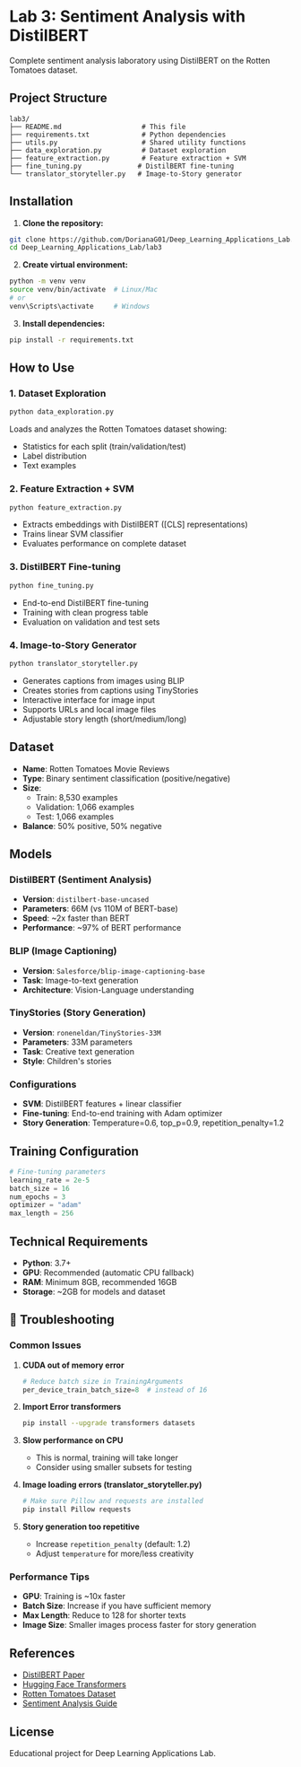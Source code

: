 # Lab 3: Sentiment Analysis with DistilBERT

Complete sentiment analysis laboratory using DistilBERT on the Rotten Tomatoes dataset.

##  Project Structure

```
lab3/
├── README.md                    # This file
├── requirements.txt             # Python dependencies
├── utils.py                     # Shared utility functions
├── data_exploration.py          # Dataset exploration
├── feature_extraction.py        # Feature extraction + SVM
├── fine_tuning.py              # DistilBERT fine-tuning
└── translator_storyteller.py   # Image-to-Story generator
```

##  Installation

1. **Clone the repository:**
```bash
git clone https://github.com/DorianaG01/Deep_Learning_Applications_Lab.git
cd Deep_Learning_Applications_Lab/lab3
```

2. **Create virtual environment:**
```bash
python -m venv venv
source venv/bin/activate  # Linux/Mac
# or
venv\Scripts\activate     # Windows
```

3. **Install dependencies:**
```bash
pip install -r requirements.txt
```

## How to Use

### 1. Dataset Exploration
```bash
python data_exploration.py
```
Loads and analyzes the Rotten Tomatoes dataset showing:
- Statistics for each split (train/validation/test)
- Label distribution
- Text examples

### 2. Feature Extraction + SVM
```bash
python feature_extraction.py
```
- Extracts embeddings with DistilBERT ([CLS] representations)
- Trains linear SVM classifier
- Evaluates performance on complete dataset

### 3. DistilBERT Fine-tuning
```bash
python fine_tuning.py
```
- End-to-end DistilBERT fine-tuning
- Training with clean progress table
- Evaluation on validation and test sets

### 4. Image-to-Story Generator
```bash
python translator_storyteller.py
```
- Generates captions from images using BLIP
- Creates stories from captions using TinyStories
- Interactive interface for image input
- Supports URLs and local image files
- Adjustable story length (short/medium/long)

## Dataset

- **Name**: Rotten Tomatoes Movie Reviews
- **Type**: Binary sentiment classification (positive/negative)
- **Size**:
  - Train: 8,530 examples
  - Validation: 1,066 examples  
  - Test: 1,066 examples
- **Balance**: 50% positive, 50% negative

## Models

### DistilBERT (Sentiment Analysis)
- **Version**: `distilbert-base-uncased`
- **Parameters**: 66M (vs 110M of BERT-base)
- **Speed**: ~2x faster than BERT
- **Performance**: ~97% of BERT performance

### BLIP (Image Captioning)
- **Version**: `Salesforce/blip-image-captioning-base`
- **Task**: Image-to-text generation
- **Architecture**: Vision-Language understanding

### TinyStories (Story Generation)
- **Version**: `roneneldan/TinyStories-33M`
- **Parameters**: 33M parameters
- **Task**: Creative text generation
- **Style**: Children's stories

### Configurations
- **SVM**: DistilBERT features + linear classifier
- **Fine-tuning**: End-to-end training with Adam optimizer
- **Story Generation**: Temperature=0.6, top_p=0.9, repetition_penalty=1.2
  
## Training Configuration

```python
# Fine-tuning parameters
learning_rate = 2e-5
batch_size = 16
num_epochs = 3
optimizer = "adam"
max_length = 256
```

## Technical Requirements

- **Python**: 3.7+
- **GPU**: Recommended (automatic CPU fallback)
- **RAM**: Minimum 8GB, recommended 16GB
- **Storage**: ~2GB for models and dataset

## 🔧 Troubleshooting

### Common Issues

1. **CUDA out of memory error**
   ```python
   # Reduce batch size in TrainingArguments
   per_device_train_batch_size=8  # instead of 16
   ```

2. **Import Error transformers**
   ```bash
   pip install --upgrade transformers datasets
   ```

3. **Slow performance on CPU**
   - This is normal, training will take longer
   - Consider using smaller subsets for testing

4. **Image loading errors (translator_storyteller.py)**
   ```bash
   # Make sure Pillow and requests are installed
   pip install Pillow requests
   ```

5. **Story generation too repetitive**
   - Increase `repetition_penalty` (default: 1.2)
   - Adjust `temperature` for more/less creativity

### Performance Tips

- **GPU**: Training is ~10x faster
- **Batch Size**: Increase if you have sufficient memory
- **Max Length**: Reduce to 128 for shorter texts
- **Image Size**: Smaller images process faster for story generation

## References

- [DistilBERT Paper](https://arxiv.org/abs/1910.01108)
- [Hugging Face Transformers](https://huggingface.co/transformers/)
- [Rotten Tomatoes Dataset](https://huggingface.co/datasets/rotten_tomatoes)
- [Sentiment Analysis Guide](https://huggingface.co/docs/transformers/tasks/sequence_classification)

## License

Educational project for Deep Learning Applications Lab.
